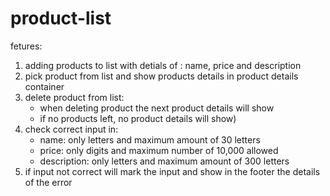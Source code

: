 # product-list

fetures:

1) adding products to list with detials of : name, price and description
2) pick product from list and show products details in product details container
3) delete product from list:
    - when deleting product the next product details will show
    - if no products left, no product details will show)
4) check correct input in:
    - name: only letters and maximum amount of 30 letters
    - price: only digits and maximum number of 10,000 allowed
    - description: only letters and maximum amount of 300 letters
5) if input not correct will mark the input and show in the footer the details of the error

